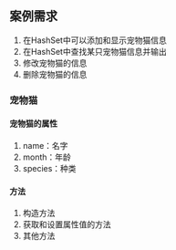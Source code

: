 ## 案例需求
1. 在HashSet中可以添加和显示宠物猫信息
2. 在HashSet中查找某只宠物猫信息并输出
3. 修改宠物猫的信息
4. 删除宠物猫的信息
### 宠物猫
#### 宠物猫的属性
1. name：名字
2. month：年龄
3. species：种类

#### 方法
1. 构造方法
2. 获取和设置属性值的方法
3. 其他方法
